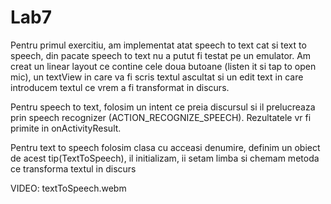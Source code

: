 # Lab7

Pentru primul exercitiu, am implementat atat speech to text cat si text to speech, din pacate speech to text nu a putut fi 
testat pe un emulator.
Am creat un linear layout ce contine cele doua butoane (listen it si tap to open mic), un textView in care va fi scris textul ascultat si 
un edit text in care introducem textul ce vrem a fi transformat in discurs.

Pentru speech to text, folosim un intent ce preia discursul si il prelucreaza prin speech recognizer (ACTION_RECOGNIZE_SPEECH).
Rezultatele vr fi primite in onActivityResult.

Pentru text to speech folosim clasa cu acceasi denumire, definim un obiect de acest tip(TextToSpeech), il initializam, ii setam limba si 
chemam metoda ce transforma textul in discurs

VIDEO: textToSpeech.webm
